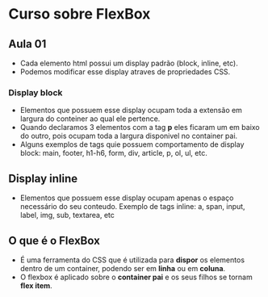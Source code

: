 # Curso sobre FlexBox

## Aula 01
- Cada elemento html possui um display padrão (block, inline, etc).
- Podemos modificar esse display atraves de propriedades CSS.

### Display block
- Elementos que possuem esse display ocupam toda a extensão em largura do conteiner ao qual ele pertence.
- Quando declaramos 3 elementos com a tag **p** eles ficaram um em baixo do outro, pois ocupam toda a largura disponivel no container pai.
- Alguns exemplos de tags quie possuem comportamento de display block: main, footer, h1-h6, form, div, article, p, ol, ul, etc.

## Display inline
- Elementos que possuem esse display ocupam apenas o espaço necessário do seu conteudo.
Exemplo de tags inline: a, span, input, label, img, sub, textarea, etc


## O que é o FlexBox

- É uma ferramenta do CSS que é utilizada para **dispor** os elementos dentro de um container, podendo ser em  **linha** ou
em **coluna**.
- O flexbox é aplicado sobre o **container pai** e os seus filhos se tornam **flex item**.



